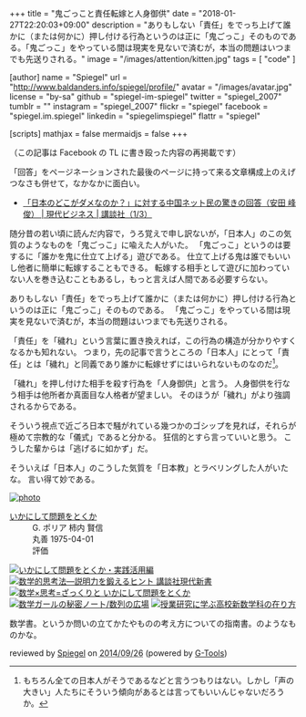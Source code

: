 +++
title = "鬼ごっこと責任転嫁と人身御供"
date =  "2018-01-27T22:20:03+09:00"
description = "ありもしない「責任」をでっち上げて誰かに（または何かに）押し付ける行為というのは正に「鬼ごっこ」そのものである。「鬼ごっこ」をやっている間は現実を見ないで済むが，本当の問題はいつまでも先送りされる。"
image = "/images/attention/kitten.jpg"
tags        = [ "code" ]

[author]
  name      = "Spiegel"
  url       = "http://www.baldanders.info/spiegel/profile/"
  avatar    = "/images/avatar.jpg"
  license   = "by-sa"
  github    = "spiegel-im-spiegel"
  twitter   = "spiegel_2007"
  tumblr    = ""
  instagram = "spiegel_2007"
  flickr    = "spiegel"
  facebook  = "spiegel.im.spiegel"
  linkedin  = "spiegelimspiegel"
  flattr    = "spiegel"

[scripts]
  mathjax = false
  mermaidjs = false
+++

（この記事は Facebook の TL に書き殴った内容の再掲載です）

「回答」をページネーションされた最後のページに持って来る文章構成上のえげつなさも併せて，なかなかに面白い。

- [「日本のどこがダメなのか？」に対する中国ネット民の驚きの回答（安田 峰俊） | 現代ビジネス | 講談社（1/3）](http://gendai.ismedia.jp/articles/-/54234)

随分昔の若い頃に読んだ内容で，うろ覚えで申し訳ないが，「日本人」のこの気質のようなものを「鬼ごっこ」に喩えた人がいた。
「鬼ごっこ」というのは要するに「誰かを鬼に仕立て上げる」遊びである。
仕立て上げる鬼は誰でもいいし他者に簡単に転嫁することもできる。
転嫁する相手として遊びに加わっていない人を巻き込むこともあるし，もっと言えば人間である必要すらない。

ありもしない「責任」をでっち上げて誰かに（または何かに）押し付ける行為というのは正に「鬼ごっこ」そのものである。
「鬼ごっこ」をやっている間は現実を見ないで済むが，本当の問題はいつまでも先送りされる。

「責任」を「穢れ」という言葉に置き換えれば，この行為の構造が分かりやすくなるかも知れない。
つまり，先の記事で言うところの「日本人」にとって「責任」とは「穢れ」と同義であり誰かに転嫁せずにはいられないものなのだ[^jpn1]。

[^jpn1]: もちろん全ての日本人がそうであるなどと言うつもりはない。しかし「声の大きい」人たちにそういう傾向があるとは言ってもいいんじゃないだろうか。

「穢れ」を押し付けた相手を殺す行為を「人身御供」と言う。
人身御供を行なう相手は他所者か真面目な人格者が望ましい。
そのほうが「穢れ」がより強調されるからである。

そういう視点で近ごろ日本で騒がれている幾つかのゴシップを見れば，それらが極めて宗教的な「儀式」であると分かる。
狂信的とすら言っていいと思う。
こうした輩からは「逃げるに如かず」だ。

そういえば「日本人」のこうした気質を「日本教」とラベリングした人がいたな。
言い得て妙である。

<div class="hreview" ><a class="item url" href="http://www.amazon.co.jp/exec/obidos/ASIN/4621045938/baldandersinf-22/"><img src="http://ecx.images-amazon.com/images/I/51XGP8AFX2L._SL160_.jpg" alt="photo" class="photo"  /></a><dl ><dt class="fn"><a class="item url" href="http://www.amazon.co.jp/exec/obidos/ASIN/4621045938/baldandersinf-22/">いかにして問題をとくか</a></dt><dd>G. ポリア 柿内 賢信 </dd><dd>丸善 1975-04-01</dd><dd>評価<abbr class="rating" title="4"><img src="http://g-images.amazon.com/images/G/01/detail/stars-4-0.gif" alt="" /></abbr> </dd></dl><p class="similar"><a href="http://www.amazon.co.jp/exec/obidos/ASIN/4621085298/baldandersinf-22/" target="_top"><img src="http://images.amazon.com/images/P/4621085298.09._SCTHUMBZZZ_.jpg"  alt="いかにして問題をとくか・実践活用編"  /></a> <a href="http://www.amazon.co.jp/exec/obidos/ASIN/4061497863/baldandersinf-22/" target="_top"><img src="http://images.amazon.com/images/P/4061497863.09._SCTHUMBZZZ_.jpg"  alt="数学的思考法―説明力を鍛えるヒント  講談社現代新書"  /></a> <a href="http://www.amazon.co.jp/exec/obidos/ASIN/462108819X/baldandersinf-22/" target="_top"><img src="http://images.amazon.com/images/P/462108819X.09._SCTHUMBZZZ_.jpg"  alt="数学×思考=ざっくりと  いかにして問題をとくか"  /></a> <a href="http://www.amazon.co.jp/exec/obidos/ASIN/4797375698/baldandersinf-22/" target="_top"><img src="http://images.amazon.com/images/P/4797375698.09._SCTHUMBZZZ_.jpg"  alt="数学ガールの秘密ノート/数列の広場"  /></a> <a href="http://www.amazon.co.jp/exec/obidos/ASIN/4185086180/baldandersinf-22/" target="_top"><img src="http://images.amazon.com/images/P/4185086180.09._SCTHUMBZZZ_.jpg"  alt="授業研究に学ぶ高校新数学科の在り方"  /></a> </p>
<p class="description" >数学書。というか問いの立てかたやものの考え方についての指南書。のようなものかな。</p>
<p class="gtools" >reviewed by <a href="#maker" class="reviewer">Spiegel</a> on <abbr class="dtreviewed" title="2014-09-26">2014/09/26</abbr> (powered by <a href="http://www.goodpic.com/mt/aws/index.html">G-Tools</a>)</p>
</div>
